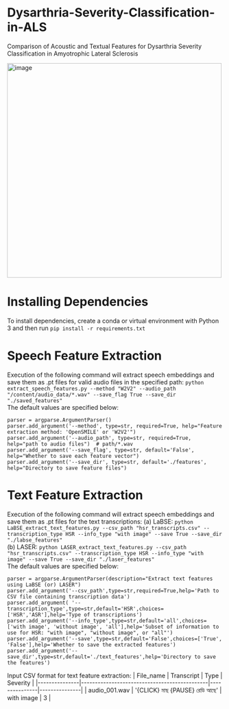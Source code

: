 # Dysarthria-Severity-Classification-in-ALS

Comparison of Acoustic and Textual Features for Dysarthria Severity Classification in Amyotrophic Lateral Sclerosis

<img width="500" alt="image" src="https://github.com/user-attachments/assets/cdf7eedd-d6b3-4d70-892e-d7589f51f2bd" />

# Installing Dependencies
To install dependencies, create a conda or virtual environment with Python 3 and then run ```pip install -r requirements.txt```

# Speech Feature Extraction
Execution of the following command will extract speech embeddings and save them as .pt files for valid audio files in the specified path: ```python extract_speech_features.py --method "W2V2" --audio_path "/content/audio_data/*.wav" --save_flag True --save_dir "./saved_features"```
</br>The default values are specified below:
```
parser = argparse.ArgumentParser()
parser.add_argument('--method', type=str, required=True, help="Feature extraction method: 'OpenSMILE' or 'W2V2'") 
parser.add_argument('--audio_path', type=str, required=True, help="path to audio files")  # path/*.wav
parser.add_argument('--save_flag', type=str, default='False', help="Whether to save each feature vector")
parser.add_argument('--save_dir', type=str, default='./features', help="Directory to save feature files")
```
# Text Feature Extraction
Execution of the following command will extract speech embeddings and save them as .pt files for the text transcriptions:
(a) LaBSE: ```python LaBSE_extract_text_features.py --csv_path "hsr_transcripts.csv" --transcription_type HSR --info_type "with image" --save True --save_dir "./labse_features"```
</br>(b) LASER: ```python LASER_extract_text_features.py --csv_path "hsr_transcripts.csv" --transcription_type HSR --info_type "with image" --save True --save_dir "./laser_features"```
</br>The default values are specified below:
```
parser = argparse.ArgumentParser(description="Extract text features using LaBSE (or) LASER")
parser.add_argument('--csv_path',type=str,required=True,help='Path to CSV file containing transcription data')
parser.add_argument( '--transcription_type',type=str,default='HSR',choices=['HSR','ASR'],help='Type of transcriptions')
parser.add_argument('--info_type',type=str,default='all',choices=['with image', 'without image', 'all'],help='Subset of information to use for HSR: "with image", "without image", or "all"')
parser.add_argument('--save',type=str,default='False',choices=['True', 'False'],help='Whether to save the extracted features')
parser.add_argument('--save_dir',type=str,default='./text_features',help='Directory to save the features')
```
Input CSV format for text feature extraction:
| File_name     | Transcript                                   | Type          |  Severity     |
|---------------|----------------------------------------------|---------------|---------------|
| audio_001.wav | '{CLICK} মাছ  {PAUSE}  রেডি আছে' | with image    | 3 |
